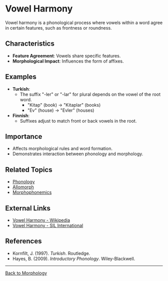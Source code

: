 # Vowel Harmony

Vowel harmony is a phonological process where vowels within a word agree in certain features, such as frontness or roundness.

## Characteristics

- **Feature Agreement**: Vowels share specific features.
- **Morphological Impact**: Influences the form of affixes.

## Examples

- **Turkish**:
  - The suffix "-ler" or "-lar" for plural depends on the vowel of the root word.
    - "Kitap" (book) → "Kitaplar" (books)
    - "Ev" (house) → "Evler" (houses)
- **Finnish**:
  - Suffixes adjust to match front or back vowels in the root.

## Importance

- Affects morphological rules and word formation.
- Demonstrates interaction between phonology and morphology.

## Related Topics

- [Phonology](../../Phonology/README.md)
- [Allomorph](Allomorph.md)
- [Morphophonemics](Morphophonemics.md)

## External Links

- [Vowel Harmony - Wikipedia](https://en.wikipedia.org/wiki/Vowel_harmony)
- [Vowel Harmony - SIL International](https://glossary.sil.org/term/vowel-harmony)

## References

- Kornfilt, J. (1997). *Turkish*. Routledge.
- Hayes, B. (2009). *Introductory Phonology*. Wiley-Blackwell.

---

[Back to Morphology](README.md)
